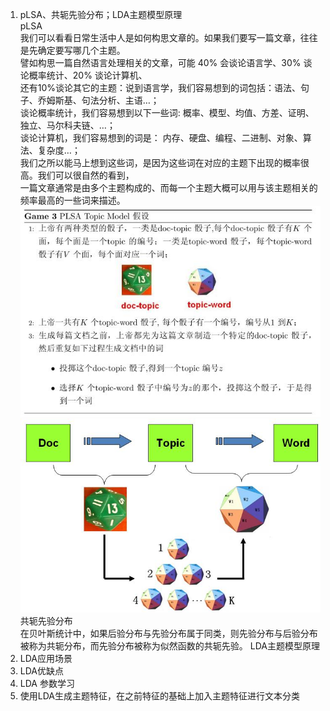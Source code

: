 1. pLSA、共轭先验分布；LDA主题模型原理    
    pLSA  
    我们可以看看日常生活中人是如何构思文章的。如果我们要写一篇文章，往往是先确定要写哪几个主题。  
    譬如构思一篇自然语言处理相关的文章，可能 40\% 会谈论语言学、30\% 谈论概率统计、20\% 谈论计算机、  
    还有10\%谈论其它的主题：说到语言学，我们容易想到的词包括：语法、句子、乔姆斯基、句法分析、主语…；  
    谈论概率统计，我们容易想到以下一些词: 概率、模型、均值、方差、证明、独立、马尔科夫链、…；  
    谈论计算机，我们容易想到的词是： 内存、硬盘、编程、二进制、对象、算法、复杂度…；  
    我们之所以能马上想到这些词，是因为这些词在对应的主题下出现的概率很高。我们可以很自然的看到，  
    一篇文章通常是由多个主题构成的、而每一个主题大概可以用与该主题相关的频率最高的一些词来描述。  
    ![img](https://github.com/lbj000/nlp/blob/master/game-plsa.jpg)  
    ![img](https://github.com/lbj000/nlp/blob/master/plsa-doc-topic-word.jpg)  
    共轭先验分布  
    在贝叶斯统计中，如果后验分布与先验分布属于同类，则先验分布与后验分布被称为共轭分布，而先验分布被称为似然函数的共轭先验。
    LDA主题模型原理  
2. LDA应用场景   
3. LDA优缺点   
4. LDA 参数学习   
5. 使用LDA生成主题特征，在之前特征的基础上加入主题特征进行文本分类  
